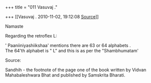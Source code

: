 +++
title = "011 Vasuvaj ."

+++
[[Vasuvaj .	2010-11-02, 19:12:08 [Source](https://groups.google.com/g/samskrita/c/TeaVuQstr_Q)]]



Namaste  
  
Regarding the retroflex L:  
  
' Paaniiniyashiikshaa' mentions there are 63 or 64 alphabets .  
The 64'th alphabet is " L" and this is as per the "Shambhumatam'  
  
Source:  
  
Sandhih - the footnote of the page one of the book written by Vidvan Mahabaleshwara Bhat and published by Samskrita Bharati.  


